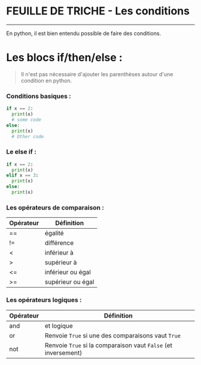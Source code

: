 # FEUILLE DE TRICHE - Les conditions

___

En python, il est bien entendu possible de faire des conditions.

# Les blocs if/then/else :
> Il n'est pas nécessaire d'ajouter les parenthèses autour d'une condition en python.

### Conditions basiques :
```python
if x == 2:
  print(x)
  # some code
else:
  print(x)
  # Other code
```
### Le else if :
```python
if x == 2:
  print(x)
elif x == 3:
  print(x)
else:
  print(x)
```

### Les opérateurs de comparaison :

| Opérateur | Définition                   |
|-----------|------------------------------|
| ==        | égalité                      |
| !=        | différence                   |
| <         | inférieur à                  |
| >         | supérieur à                  |
| <=        | inférieur ou égal            |
| >=        | supérieur ou égal            |

### Les opérateurs logiques :

| Opérateur | Définition                                                           |
|-----------|----------------------------------------------------------------------|
| and       | et logique |
| or        | Renvoie `True` si une des comparaisons vaut `True`                   |
| not       | Renvoie `True` si la comparaison vaut `False` (et inversement)       |
